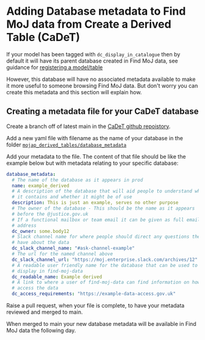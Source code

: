 # Adding Database metadata to Find MoJ data from Create a Derived Table (CaDeT)

If your model has been tagged with `dc_display_in_catalogue` then by default it will have its parent database created in Find MoJ data, see guidance for [registering a model/table](../../data/cadet-registration/index.html)

However, this database will have no associated metadata available to make it more useful to someone browsing Find MoJ data. But don't worry you can create this metadata and this section will explain how.

## Creating a metadata file for your CaDeT database

Create a branch off of latest main in the [CaDeT github repoistory](https://github.com/moj-analytical-services/create-a-derived-table).

Add a new yaml file with filename as the name of your database in the folder [`mojap_derived_tables/database_metadata`](https://github.com/moj-analytical-services/create-a-derived-table/tree/main/mojap_derived_tables/database_metadata)

Add your metadata to the file. The content of that file should be like the example below but with metadata relating to your specific database:

```yaml
database_metadata:
  # The name of the database as it appears in prod
  name: example_derived  
  # A description of the database that will aid people to understand what
  # it contains and whether it might be of use
  description: This is just an example, serves no other purpose  
  # The owner of the database - This should be the name as it appears
  # before the @justice.gov.uk
  # If a functional mailbox or team email it can be given as full email
  # address
  dc_owner: some.body12  
  # Slack channel name for where people should direct any questions they
  # have about the data
  dc_slack_channel_name: "#ask-channel-example"  
  # The url for the named channel above
  dc_slack_channel_url: "https://moj.enterprise.slack.com/archives/12"  
  # A readable user friendly name for the database that can be used to
  # display in find-moj-data
  dc_readable_name: Example derived  
  # A link to where a user of find-moj-data can find information on how to
  # access the data
  dc_access_requirements: "https://example-data-access.gov.uk"
```

Raise a pull request, when your file is complete, to have your metadata reviewed and merged to main.

When merged to main your new database metadata will be available in Find MoJ data the following day.

